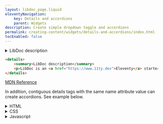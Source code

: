 ```yaml
---
layout: libdoc_page.liquid
eleventyNavigation:
    key: Details and accordions
    parent: Widgets
description: Create simple dropdown toggle and accordions
permalink: creating-content/widgets/details-and-accordions/index.html
tocEnabled: false
---
```

<details>
    <summary>LibDoc description</summary>
    <p>LibDoc is an <a href="https://www.11ty.dev">Eleventy</a> starter project dedicated to documentation.</p>
</details>

```html
<details>
    <summary>LibDoc description</summary>
    <p>LibDoc is an <a href="https://www.11ty.dev">Eleventy</a> starter project dedicated to documentation.</p>
</details>
```
 
[MDN Reference](https://developer.mozilla.org/en-US/docs/Web/HTML/Element/details)

In addition, contiguous details tags with the same name attribute value can create accordions. See example below.

<details name="languages">
    <summary>HTML</summary>
    <h2>Semantic Frist!</h2>
    <p>
        Write semantic content with <abbr title="Hyper Text Markup Language">HTML</abbr>.
        Learn more at <a href="https://developer.mozilla.org/en-US/docs/Web/HTML">MDN</a>
    </p>
</details>
<details name="languages">
    <summary>CSS</summary>
    <h2>Get Styled!</h2>
    <p>
        Customize and add style to your content with <abbr title="Cascading Style Sheets">CSS</abbr>.
        Learn more at <a href="https://developer.mozilla.org/en-US/docs/Web/CSS">MDN</a>
    </p>
</details>
<details name="languages">
    <summary>Javascript</summary>
    <h2>Sprinkle some magic</h2>
    <p>
        Add spicy interactions to your pages with <abbr title="JavaScript">JS</abbr> programing language.
        Learn more at <a href="https://developer.mozilla.org/en-US/docs/Web/JavaScript">MDN</a>
    </p>
</details>